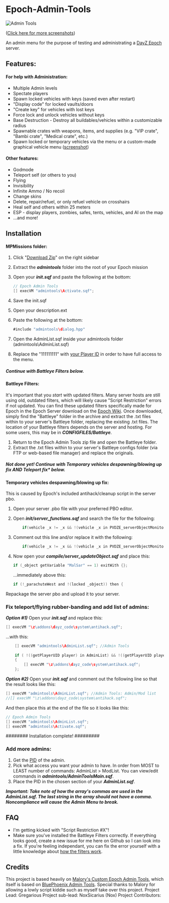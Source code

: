 Epoch-Admin-Tools
=================

![Admin Tools](http://i.imgur.com/j0bTHPB.png)

([Click here for more screenshots](http://imgur.com/a/RH4cx#0))

An admin menu for the purpose of testing and administrating a [DayZ Epoch](https://github.com/vbawol/DayZ-Epoch) server. 

## Features:
#### For help with Administration:
* Multiple Admin levels
* Spectate players
* Spawn locked vehicles with keys (saved even after restart)
* "Display code" for locked vaults/doors
* "Create key" for vehicles with lost keys
* Force lock and unlock vehicles without keys
* Base Destruction - Destroy all buildables/vehicles within a customizable radius
* Spawnable crates with weapons, items, and supplies (e.g. "VIP crate", "Bambi crate", "Medical crate", etc.)
* Spawn locked or temporary vehicles via the menu or a custom-made graphical vehicle menu ([screenshot](https://f.cloud.github.com/assets/204934/2233637/43153c0a-9b2c-11e3-8a03-40d11239e1cb.png))


#### Other features:
* Godmode
* Teleport self (or others to you)
* Flying
* Invisibility
* Infinite Ammo / No recoil
* Change skins
* Delete, repair/refuel, or only refuel vehicle on crosshairs
* Heal self and others within 25 meters
* ESP - display players, zombies, safes, tents, vehicles, and AI on the map
* ...and more!

## Installation

#### MPMissions folder:
1. Click "[Download Zip](https://github.com/gregariousjb/Epoch-Admin-Tools/archive/master.zip)" on the right sidebar
2. Extract the ***admintools*** folder into the root of your Epoch mission
3. Open your ***init.sqf*** and paste the following at the bottom:

    ~~~~java
    // Epoch Admin Tools
    [] execVM "admintools\Activate.sqf";
    ~~~~
 
4. Save the init.sqf
5. Open your description.ext
6. Paste the following at the bottom:

    ~~~~java
    #include "admintools\dialog.hpp"
    ~~~~
	
7. Open the AdminList.sqf inside your admintools folder (admintools\AdminList.sqf)
8. Replace the "111111111" with [your Player ID](http://i48.tinypic.com/2isxjkz.png) in order to have full access to the menu.

##### Continue with ***Battleye Filters*** below.

#### Battleye Filters:
It's important that you *start* with updated filters. Many server hosts are still using old, outdated filters, which will likely cause "Script Restriction" errors if not updated. You can find these updated filters specifically made for Epoch in the Epoch Server download on the [Epoch Wiki](http://dayzepoch.com/wiki/index.php?title=Main_Page). Once downloaded, simply find the "Battleye" folder in the archive and extract the .txt files within to your server's Battleye folder, replacing the existing .txt files. The location of your Battleye filters depends on the server and hosting. For some users, this may be in ***CONFIGFILES/Battleye***.

1. Return to the Epoch Admin Tools zip file and open the Battleye folder.
2. Extract the .txt files within to your server's Battleye configs folder (via FTP or web-based file manager) and replace the originals.

##### Not done yet! Continue with ***Temporary vehicles despawning/blowing up fix*** AND ***Teleport fix**** below.

#### Temporary vehicles despawning/blowing up fix:
This is caused by Epoch's included antihack/cleanup script in the server pbo.

1. Open your server .pbo file with your preferred PBO editor.
2. Open ***init/server_functions.sqf*** and search the file for the following:

    ~~~~java
        if(vehicle _x != _x && !(vehicle _x in PVDZE_serverObjectMonitor) && (isPlayer _x)  && !((typeOf vehicle _x) in DZE_safeVehicle)) then {
    ~~~~
    
3. Comment out this line and/or replace it with the following:

    ~~~~java
        if(vehicle _x != _x && !(vehicle _x in PVDZE_serverObjectMonitor) && (isPlayer _x)  && !((typeOf vehicle _x) in DZE_safeVehicle) && (vehicle _x getVariable ["MalSar",0] !=1)) then {
    ~~~~

4. Now open your ***compile/server_updateObject.sqf*** and place this:


    ~~~~java
    if (_object getVariable "MalSar" == 1) exitWith {};
    ~~~~

    ...immediately above this:

    ~~~~java
    if (!_parachuteWest and !(locked _object)) then {
    ~~~~

Repackage the server pbo and upload it to your server. 


### Fix teleport/flying rubber-banding and add list of admins:

***Option #1)*** Open your ***init.sqf*** and replace this:

~~~~java
[] execVM "\z\addons\dayz_code\system\antihack.sqf";
~~~~

...with this:

~~~~java
	[] execVM "admintools\AdminList.sqf"; //Admin Tools
	
	if ( !((getPlayerUID player) in AdminList) && !((getPlayerUID player) in ModList) && !((getPlayerUID player) in tempList)) then 
	{
		[] execVM "\z\addons\dayz_code\system\antihack.sqf";
	};
~~~~

***Option #2)*** Open your ***init.sqf*** and comment out the following line so that the result looks like this:

~~~~java
[] execVM "admintools\AdminList.sqf"; //Admin Tools: Admin/Mod list
//[] execVM "\z\addons\dayz_code\system\antihack.sqf";
~~~~

And then place this at the end of the file so it looks like this:

~~~~java
// Epoch Admin Tools
[] execVM "admintools\AdminList.sqf";
[] execVM "admintools\Activate.sqf";
~~~~

######## Installation complete! #########

### Add more admins:
1. Get the [PID](http://i48.tinypic.com/2isxjkz.png) of the admin.
2. Pick what access you want your admin to have. In order from MOST to LEAST number of commands: AdminList > ModList. You can view/edit commands in ***admintools/AdminToolsMain.sqf***.
3. Place the PID in the chosen section of your ***AdminList.sqf***. 

***Important: Take note of how the array's commas are used in the AdminList.sqf. The last string in the array should not have a comma. Noncompliance will cause the Admin Menu to break.***


## FAQ
* I'm getting kicked with "Script Restriction #X"!
 * Make sure you've installed the Battleye Filters correctly. If everything looks good, create a new issue for me here on Github so I can look into a fix. If you're feeling independant, you can fix the error yourself with a little knowledge about [how the filters work](http://dayz.st/w/Battleye_Filters).

## Credits
This project is based heavily on [Malory's Custom Epoch Admin Tools](https://github.com/iforgotmywhat/Dayz-Epoch-Admin-Tools/), which itself is based on [BluePhoenix Admin Tools](https://github.com/BluePhoenix175/DayZ-Admin-Tools-). Special thanks to Malory for allowing a lowly script kiddie such as myself take over this project.
Project Lead: Gregarious
Project sub-lead: NoxSicarius (Nox)
Project Contributors:
